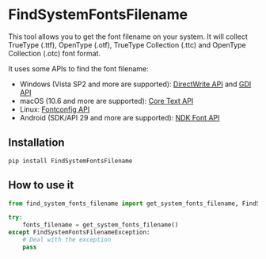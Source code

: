 # FindSystemFontsFilename
This tool allows you to get the font filename on your system. It will collect TrueType (.ttf), OpenType (.otf), TrueType Collection (.ttc) and OpenType Collection (.otc) font format.

It uses some APIs to find the font filename:
- Windows (Vista SP2 and more are supported): [DirectWrite API](https://learn.microsoft.com/en-us/windows/win32/directwrite/direct-write-portal) and [GDI API](https://learn.microsoft.com/en-us/windows/win32/gdi/windows-gdi)
- macOS (10.6 and more are supported): [Core Text API](https://developer.apple.com/documentation/coretext)
- Linux: [Fontconfig API](https://www.freedesktop.org/wiki/Software/fontconfig/)
- Android (SDK/API 29 and more are supported): [NDK Font API](https://developer.android.com/ndk/reference/group/font)

## Installation
```
pip install FindSystemFontsFilename
```

## How to use it
```python
from find_system_fonts_filename import get_system_fonts_filename, FindSystemFontsFilenameException

try:
    fonts_filename = get_system_fonts_filename()
except FindSystemFontsFilenameException:
    # Deal with the exception
    pass
```
